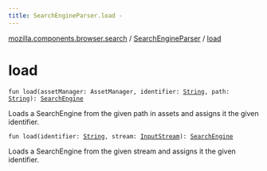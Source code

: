 ```yaml
---
title: SearchEngineParser.load - 
---
```


[mozilla.components.browser.search](../index.html) / [SearchEngineParser](index.html) / [load](./load.html)

# load

`fun load(assetManager: AssetManager, identifier: `[`String`](https://kotlinlang.org/api/latest/jvm/stdlib/kotlin/-string/index.html)`, path: `[`String`](https://kotlinlang.org/api/latest/jvm/stdlib/kotlin/-string/index.html)`): `[`SearchEngine`](../-search-engine/index.html)

Loads a SearchEngine from the given path in assets and assigns
it the given identifier.

`fun load(identifier: `[`String`](https://kotlinlang.org/api/latest/jvm/stdlib/kotlin/-string/index.html)`, stream: `[`InputStream`](http://docs.oracle.com/javase/6/docs/api/java/io/InputStream.html)`): `[`SearchEngine`](../-search-engine/index.html)

Loads a SearchEngine from the given stream and assigns it the given
identifier.

